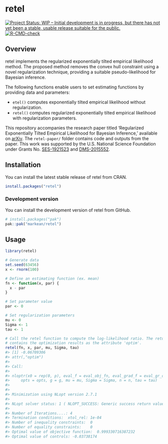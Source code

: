 
<!-- README.md is generated from README.Rmd. Please edit that file -->

# retel

<!-- badges: start -->

[![Project Status: WIP – Initial development is in progress, but there
has not yet been a stable, usable release suitable for the
public.](https://www.repostatus.org/badges/latest/wip.svg)](https://www.repostatus.org/#wip)
[![R-CMD-check](https://github.com/markean/retel/actions/workflows/R-CMD-check.yaml/badge.svg)](https://github.com/markean/retel/actions/workflows/R-CMD-check.yaml)
<!-- badges: end -->

## Overview

retel implements the regularized exponentially tilted empirical
likelihood method. The proposed method removes the convex hull
constraint using a novel regularization technique, providing a suitable
pseudo-likelihood for Bayesian inference.

The following functions enable users to set estimating functions by
providing data and parameters:

- `etel()` computes exponentially tilted empirical likelihood without
  regularization.
- `retel()` computes regularized exponentially tilted empirical
  likelihood with regularization parameters.

This repository accompanies the research paper titled ‘Regularized
Exponentially Tilted Empirical Likelihood for Bayesian Inference,’
available on [arXiv](https://arxiv.org/abs/2312.17015). The
`retel-paper/` folder contains code and outputs from the paper. This
work was supported by the U.S. National Science Foundation under Grants
No. [SES-1921523](https://www.nsf.gov/awardsearch/showAward?AWD_ID=1921523)
and
[DMS-2015552](https://www.nsf.gov/awardsearch/showAward?AWD_ID=2015552).

## Installation

You can install the latest stable release of retel from CRAN.

``` r
install.packages("retel")
```

### Development version

You can install the development version of retel from GitHub.

``` r
# install.packages("pak")
pak::pak("markean/retel")
```

## Usage

``` r
library(retel)

# Generate data
set.seed(63456)
x <- rnorm(100)

# Define an estimating function (ex. mean)
fn <- function(x, par) {
  x - par
}

# Set parameter value
par <- 0

# Set regularization parameters
mu <- 0
Sigma <- 1
tau <- 1

# Call the retel function to compute the log-likelihood ratio. The return value
# contains the optimization results as the attribute 'optim'.
retel(fn, x, par, mu, Sigma, tau)
#> [1] -0.06709306
#> attr(,"optim")
#> 
#> Call:
#> 
#> nloptr(x0 = rep(0, p), eval_f = eval_obj_fn, eval_grad_f = eval_gr_obj_fn, 
#>     opts = opts, g = g, mu = mu, Sigma = Sigma, n = n, tau = tau)
#> 
#> 
#> Minimization using NLopt version 2.7.1 
#> 
#> NLopt solver status: 1 ( NLOPT_SUCCESS: Generic success return value. )
#> 
#> Number of Iterations....: 4 
#> Termination conditions:  xtol_rel: 1e-04 
#> Number of inequality constraints:  0 
#> Number of equality constraints:    0 
#> Optimal value of objective function:  0.999330716387232 
#> Optimal value of controls: -0.03738174
```

